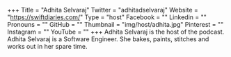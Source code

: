+++
Title = "Adhita Selvaraj"
Twitter = "adhitadselvaraj"
Website = "https://swiftdiaries.com/"
Type = "host"
Facebook = ""
Linkedin = ""
Pronouns = ""
GitHub = ""
Thumbnail = "img/host/adhita.jpg"
Pinterest = ""
Instagram = ""
YouTube = ""
+++
Adhita Selvaraj is the host of the podcast. Adhita Selvaraj is a Software Engineer. She bakes, paints, stitches and works out in her spare time.
